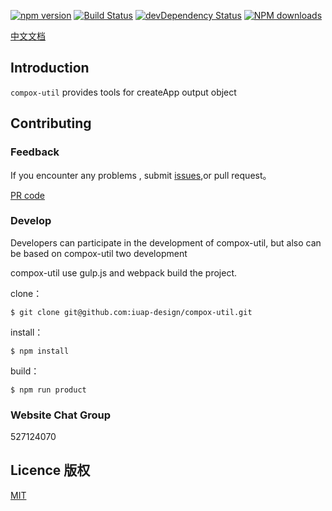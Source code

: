 
[![npm version](https://img.shields.io/npm/v/compox-util.svg)](https://www.npmjs.com/package/compox-util)
[![Build Status](https://img.shields.io/travis/iuap-design/compox-util/master.svg)](https://travis-ci.org/iuap-design/compox-util)
[![devDependency Status](https://img.shields.io/david/dev/iuap-design/compox-util.svg)](https://david-dm.org/iuap-design/compox-util#info=devDependencies)
[![NPM downloads](http://img.shields.io/npm/dm/compox-util.svg?style=flat)](https://npmjs.org/package/compox-util)


[中文文档](./README_CN.md)
##  Introduction
`compox-util` provides tools for createApp output object

## Contributing


### Feedback

If you encounter any problems , submit [issues](https://github.com/iuap-design/compox-util/issues),or pull request。

[PR code](CONTRIBUTING.md)

### Develop

Developers can participate in the development of compox-util,  but also can be based on compox-util two development


compox-util use gulp.js and webpack build the project.


clone：

```
$ git clone git@github.com:iuap-design/compox-util.git
```

install：

```
$ npm install
```

build：

```
$ npm run product
```

### Website Chat Group

527124070

## Licence 版权

[MIT](./LICENSE)
